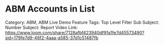 # ABM Accounts in List

Category: ABM, ABM Live Demo
Feature Tags: Top Level Filter
Sub Subject: Number
Subject: Report
Video Link: https://www.loom.com/share/7128afbf423940df91a1fe7d45573490?sid=179fe7d9-46f2-4aaa-a585-37d1c51487fb